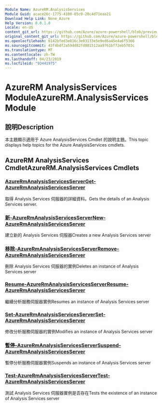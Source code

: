 ```yaml
---
Module Name: AzureRM.AnalysisServices
Module Guid: acace26c-1775-4100-85c0-20c4d71eaa21
Download Help Link: None_Azure
Help Version: 0.0.1.0
Locale: en-US
content_git_url: https://github.com/Azure/azure-powershell/blob/preview/src/ResourceManager/AnalysisServices/Commands.AnalysisServices/help/AzureRM.AnalysisServices.md
original_content_git_url: https://github.com/Azure/azure-powershell/blob/preview/src/ResourceManager/AnalysisServices/Commands.AnalysisServices/help/AzureRM.AnalysisServices.md
ms.openlocfilehash: 6142bfed3e016c3e03133e5e9ed6a45e4a6f5366
ms.sourcegitcommit: 43f4bdf2a59dd82fd881512aa9761bf72eb5703c
ms.translationtype: MT
ms.contentlocale: zh-TW
ms.lasthandoff: 04/23/2019
ms.locfileid: "93441975"
---
```

# <span data-ttu-id="0e9cc-101">AzureRM AnalysisServices Module</span><span class="sxs-lookup"><span data-stu-id="0e9cc-101">AzureRM.AnalysisServices Module</span></span>
## <span data-ttu-id="0e9cc-102">說明</span><span class="sxs-lookup"><span data-stu-id="0e9cc-102">Description</span></span>
<span data-ttu-id="0e9cc-103">本主題顯示適用于 Azure AnalysisServices Cmdlet 的說明主題。</span><span class="sxs-lookup"><span data-stu-id="0e9cc-103">This topic displays help topics for the Azure AnalysisServices cmdlets.</span></span>

## <span data-ttu-id="0e9cc-104">AzureRM AnalysisServices Cmdlet</span><span class="sxs-lookup"><span data-stu-id="0e9cc-104">AzureRM.AnalysisServices Cmdlets</span></span>
### [<span data-ttu-id="0e9cc-105">AzureRmAnalysisServicesServer</span><span class="sxs-lookup"><span data-stu-id="0e9cc-105">Get-AzureRmAnalysisServicesServer</span></span>](Get-AzureRmAnalysisServicesServer.md)
<span data-ttu-id="0e9cc-106">取得 Analysis Services 伺服器的詳細資料。</span><span class="sxs-lookup"><span data-stu-id="0e9cc-106">Gets the details of an Analysis Services server.</span></span>

### [<span data-ttu-id="0e9cc-107">新-AzureRmAnalysisServicesServer</span><span class="sxs-lookup"><span data-stu-id="0e9cc-107">New-AzureRmAnalysisServicesServer</span></span>](New-AzureRmAnalysisServicesServer.md)
<span data-ttu-id="0e9cc-108">建立新的 Analysis Services 伺服器</span><span class="sxs-lookup"><span data-stu-id="0e9cc-108">Creates a new Analysis Services server</span></span>

### [<span data-ttu-id="0e9cc-109">移除-AzureRmAnalysisServicesServer</span><span class="sxs-lookup"><span data-stu-id="0e9cc-109">Remove-AzureRmAnalysisServicesServer</span></span>](Remove-AzureRmAnalysisServicesServer.md)
<span data-ttu-id="0e9cc-110">刪除 Analysis Services 伺服器的實例</span><span class="sxs-lookup"><span data-stu-id="0e9cc-110">Deletes an instance of Analysis Services server</span></span>

### [<span data-ttu-id="0e9cc-111">Resume-AzureRmAnalysisServicesServer</span><span class="sxs-lookup"><span data-stu-id="0e9cc-111">Resume-AzureRmAnalysisServicesServer</span></span>](Resume-AzureRmAnalysisServicesServer.md)
<span data-ttu-id="0e9cc-112">繼續分析服務伺服器實例</span><span class="sxs-lookup"><span data-stu-id="0e9cc-112">Resumes an instance of Analysis Services server</span></span>

### [<span data-ttu-id="0e9cc-113">Set-AzureRmAnalysisServicesServer</span><span class="sxs-lookup"><span data-stu-id="0e9cc-113">Set-AzureRmAnalysisServicesServer</span></span>](Set-AzureRmAnalysisServicesServer.md)
<span data-ttu-id="0e9cc-114">修改分析服務伺服器的實例</span><span class="sxs-lookup"><span data-stu-id="0e9cc-114">Modifies  an instance of Analysis Services server</span></span>

### [<span data-ttu-id="0e9cc-115">暫停-AzureRmAnalysisServicesServer</span><span class="sxs-lookup"><span data-stu-id="0e9cc-115">Suspend-AzureRmAnalysisServicesServer</span></span>](Suspend-AzureRmAnalysisServicesServer.md)
<span data-ttu-id="0e9cc-116">暫停分析服務伺服器實例</span><span class="sxs-lookup"><span data-stu-id="0e9cc-116">Suspends an instance of Analysis Services server</span></span>

### [<span data-ttu-id="0e9cc-117">Test-AzureRmAnalysisServicesServer</span><span class="sxs-lookup"><span data-stu-id="0e9cc-117">Test-AzureRmAnalysisServicesServer</span></span>](Test-AzureRmAnalysisServicesServer.md)
<span data-ttu-id="0e9cc-118">測試 Analysis Services 伺服器實例是否存在</span><span class="sxs-lookup"><span data-stu-id="0e9cc-118">Tests the existence of an instance of Analysis Services server</span></span>


